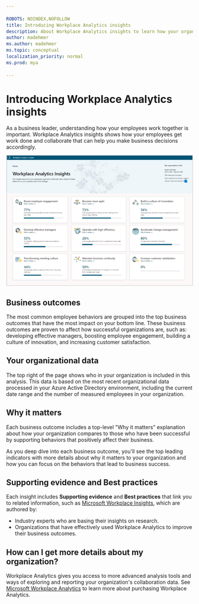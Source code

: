 ```yaml
---

ROBOTS: NOINDEX,NOFOLLOW
title: Introducing Workplace Analytics insights
description: About Workplace Analytics insights to learn how your organization gets work done
author: madehmer
ms.author: madehmer
ms.topic: conceptual
localization_priority: normal 
ms.prod: mya

---
```

# Introducing Workplace Analytics insights

As a business leader, understanding how your employees work together is important. Workplace Analytics insights shows how your employees get work done and collaborate that can help you make business decisions accordingly.

![Home page](./images/home.png)

## Business outcomes

The most common employee behaviors are grouped into the top business outcomes that have the most impact on your bottom line. These business outcomes are proven to affect how successful organizations are, such as: developing effective managers, boosting employee engagement, building a culture of innovation, and increasing customer satisfaction.

## Your organizational data

The top right of the page shows who in your organization is included in this analysis. This data is based on the most recent organizational data processed in your Azure Active Directory environment, including the current date range and the number of measured employees in your organization.

## Why it matters

Each business outcome includes a top-level "Why it matters" explanation about how your organization compares to those who have been successful by supporting behaviors that positively affect their business.

As you deep dive into each business outcome, you'll see the top leading indicators with more details about why it matters to your organization and how you can focus on the behaviors that lead to business success.

## Supporting evidence and Best practices

Each insight includes **Supporting evidence** and **Best practices** that link you to related information, such as [Microsoft Workplace Insights](https://insights.office.com/), which are authored by:

* Industry experts who are basing their insights on research.
* Organizations that have effectively used Workplace Analytics to improve their business outcomes.

## How can I get more details about my organization?

Workplace Analytics gives you access to more advanced analysis tools and ways of exploring and reporting your organization's collaboration data. See [Microsoft Workplace Analytics](https://microsoft.com/microsoft-365/business/workplace-analytics) to learn more about purchasing Workplace Analytics.

